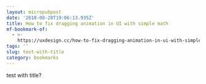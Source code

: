 ```yaml
---
layout: micropubpost
date: '2018-08-28T19:06:13.935Z'
title: How to fix dragging animation in UI with simple math
mf-bookmark-of:
  - >-
    https://uxdesign.cc/how-to-fix-dragging-animation-in-ui-with-simple-math-4bbc10deccf7
tags: ''
slug: test-with-title
category: bookmarks
---
```

test with title?
